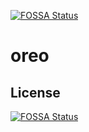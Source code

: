 [![FOSSA Status](https://app.fossa.com/api/projects/git%2Bgithub.com%2Foweo%2Foreo.svg?type=shield)](https://app.fossa.com/projects/git%2Bgithub.com%2Foweo%2Foreo?ref=badge_shield)

# oreo

## License
[![FOSSA Status](https://app.fossa.com/api/projects/git%2Bgithub.com%2Foweo%2Foreo.svg?type=large)](https://app.fossa.com/projects/git%2Bgithub.com%2Foweo%2Foreo?ref=badge_large)